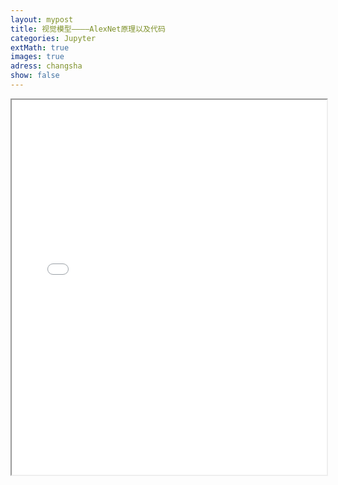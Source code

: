 ```yaml
---
layout: mypost
title: 视觉模型————AlexNet原理以及代码
categories: Jupyter
extMath: true
images: true
adress: changsha
show: false
---
```

<iframe src="{{ site.baseurl }}/_jupyter/AlexNet.html" width="100%" height="600px"></iframe>
